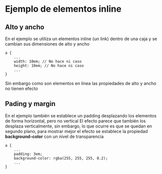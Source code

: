 # Ejemplo de elementos inline
## Alto y ancho
En el ejemplo se utiliza un elementos inline (un link) dentro de una caja y se cambian sus dimensiones de alto y ancho 
```
a {
    ...
    width: 10em; // No hace ni caso
    height: 10em; // No hace ni caso
    ...
}
```
Sin embargo como son elementos en línea las propiedades de alto y ancho no tienen efecto

## Pading y margin
En el ejemplo también se establece un padding desplazando los elementos de forma horizontal, pero no vertical
El efecto parece que también los desplaza verticalmente, sin embargo, lo que ocurre es que se quedan en segundo plano, para mostrar mejor el efecto se establece la propiedad **background-color** con un nivel de transparencia
```
a {
    ...
    padding: 3em;
    background-color: rgba(255, 255, 255, 0.2); 
    ...
}
```